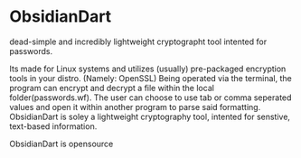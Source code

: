 # ObsidianDart
dead-simple and incredibly lightweight cryptographt tool intented for passwords.

Its made for Linux systems and utilizes (usually) pre-packaged encryption tools in your distro. (Namely: OpenSSL) 
Being operated via the terminal, the program can encrypt and decrypt a file within the local folder(passwords.wf). The user can choose to use tab or comma seperated values and open it within another program to parse said formatting. ObsidianDart is soley a lightweight cryptography tool, intented for senstive, text-based information.

ObsidianDart is opensource
